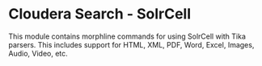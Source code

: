 # Cloudera Search - SolrCell

This module contains morphline commands for using SolrCell with Tika parsers. This includes support for HTML, 
XML, PDF, Word, Excel, Images, Audio, Video, etc. 
